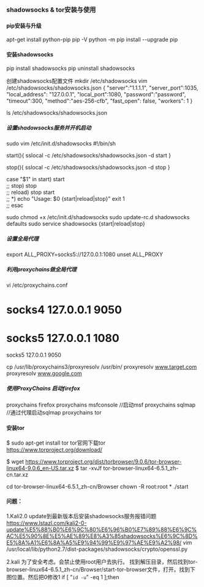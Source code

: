 ### shadowsocks & tor安装与使用

#### pip安装与升级
apt-get install python-pip
pip -V
python -m pip install --upgrade pip

#### 安装shadowsocks
pip install shadowsocks
pip uninstall shadowsocks

创建shadowsocks配置文件
mkdir /etc/shadowsocks
vim /etc/shadowsocks/shadowsocks.json
{
    "server":"1.1.1.1",
    "server_port":1035,
    "local_address": "127.0.0.1",
    "local_port":1080,
    "password":"password",
    "timeout":300,
    "method":"aes-256-cfb",
    "fast_open": false,
    "workers": 1
}

ls /etc/shadowsocks/shadowsocks.json 

##### 设置shadowsocks服务并开机启动
sudo vim /etc/init.d/shadowsocks
#!/bin/sh

start(){
        sslocal -c /etc/shadowsocks/shadowsocks.json -d start
}

stop(){
        sslocal -c /etc/shadowsocks/shadowsocks.json -d stop
}

case "$1" in
start)
        start        
        ;;
stop)
        stop        
        ;;
reload)
        stop
        start        
        ;;
*)
        echo "Usage: $0 {start|reload|stop}"
        exit 1        
        ;;
esac

sudo chmod +x /etc/init.d/shadowsocks
sudo update-rc.d shadowsocks defaults
sudo service shadowsocks {start|reload|stop}

##### 设置全局代理
export ALL_PROXY=socks5://127.0.0.1:1080
unset ALL_PROXY

##### 利用proxychains做全局代理
vi /etc/proxychains.conf
#  socks4       127.0.0.1 9050
#  socks5  127.0.0.1 1080
socks5       127.0.0.1 9050

cp /usr/lib/proxychains3/proxyresolv /usr/bin/
proxyresolv www.target.com
proxyresolv www.google.com

##### 使用ProxyChains 启动firefox
proxychains firefox
proxychains msfconsole //启动msf
proxychains sqlmap //通过代理启动sqlmap
proxychains tor


#### 安装tor
$ sudo apt-get install tor
tor官网下载tor https://www.torproject.org/download/

$ wget https://www.torproject.org/dist/torbrowser/9.0.6/tor-browser-linux64-9.0.6_en-US.tar.xz
$ tar -xvJf tor-browser-linux64-6.5.1_zh-cn.tar.xz

cd tor-browser-linux64-6.5.1_zh-cn/Browser
chown -R root:root *
./start

#### 问题：
1.Kali2.0 update到最新版本后安装shadowsocks服务报错问题
https://www.lstazl.com/kali2-0-update%E5%88%B0%E6%9C%80%E6%96%B0%E7%89%88%E6%9C%AC%E5%90%8E%E5%AE%89%E8%A3%85shadowsocks%E6%9C%8D%E5%8A%A1%E6%8A%A5%E9%94%99%E9%97%AE%E9%A2%98/
vim /usr/local/lib/python2.7/dist-packages/shadowsocks/crypto/openssl.py

2.kali 为了安全考虑。会禁止使用root用户去执行。
找到解压目录，然后找到tor-browser-linux64-6.5.1_zh-cn/Browser/start-tor-browser文件，打开。找到下图位置。然后把0修改1
if [ "`id -u`" -eq 1 ];then

